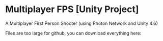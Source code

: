 # Multiplayer FPS [Unity Project]
A Multiplayer First Person Shooter (using Photon Network and Unity 4.6) 

Files are too large for github, you can download everything here: 
